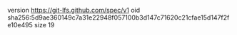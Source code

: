 version https://git-lfs.github.com/spec/v1
oid sha256:5d9ae360149c7a31e22948f057100b3d147c71620c21cfae15d147f2fe10e495
size 19

